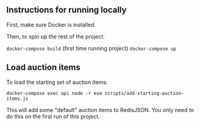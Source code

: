 ## Instructions for running locally
First, make sure Docker is installed.

Then, to spin up the rest of the project:

`docker-compose build` (first time running project)
`docker-compose up`

## Load auction items
To load the starting set of auction items:

`docker-compose exec api node -r esm scripts/add-starting-auction-items.js`

This will add some "default" auction items to RedisJSON. You only need to do this on the first run of this project.